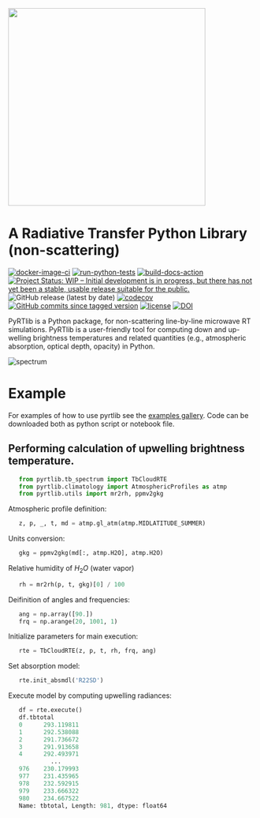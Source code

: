 <img align="" src="https://raw.githubusercontent.com/SatCloP/pyrtlib/main/resources/logo/logo_large_new.png" width="400">

# A Radiative Transfer Python Library (non-scattering)

[![docker-image-ci](https://github.com/SatCloP/pyrtlib/workflows/docker-image-ci/badge.svg)](https://github.com/SatCloP/pyrtlib/actions/workflows/docker-image.yml)
[![run-python-tests](https://github.com/SatCloP/pyrtlib/workflows/run-python-tests/badge.svg)](https://github.com/SatCloP/pyrtlib/actions/workflows/ci.yml)
[![build-docs-action](https://github.com/SatCloP/pyrtlib/workflows/build-docs-action/badge.svg)](https://github.com/SatCloP/pyrtlib/actions/workflows/build_docs.yml)
[![Project Status: WIP – Initial development is in progress, but there has not yet been a stable, usable release suitable for the public.](https://www.repostatus.org/badges/latest/active.svg)](https://www.repostatus.org/#active)
![GitHub release (latest by date)](https://img.shields.io/github/v/release/SatCloP/pyrtlib?display_name=tag)
[![codecov](https://codecov.io/gh/SatCloP/pyrtlib/branch/main/graph/badge.svg?token=7DV4B4U1OZ)](https://codecov.io/gh/SatCloP/pyrtlib)
[![GitHub commits since tagged version](https://img.shields.io/github/commits-since/SatCloP/pyrtlib/v1.0.0)](https://github.com/SatCloP/pyrtlib/commits/)
[![license](https://img.shields.io/github/license/SatCloP/pyrtlib.svg)](https://github.com/SatCloP/pyrtlib/blob/main/LICENSE)
[![DOI](https://zenodo.org/badge/345925671.svg)](https://zenodo.org/badge/latestdoi/345925671)

<!--[![GitHub commit](https://img.shields.io/github/last-commit/slarosa/pyrtlib)](https://github.com/SatCloP/pyrtlib/commits/main)-->
<!-- [![license](https://img.shields.io/github/license/slarosa/pyrtlib.svg)](https://github.com/SatCloP/pyrtlib/blob/main/LICENSE.md) -->

PyRTlib is a Python package, for non-scattering line-by-line microwave RT simulations. PyRTlib is a user-friendly tool for computing down and up-welling brightness temperatures and related quantities (e.g., atmospheric absorption, optical depth, opacity) in Python.

![spectrum](https://raw.githubusercontent.com/SatCloP/pyrtlib/main/resources/spectrum_r22.jpeg)

# Example

For examples of how to use pyrtlib see the [examples gallery](https://satclop.github.io/pyrtlib/en/main/examples/index.html). Code can be downloaded both as python script or notebook file.

## Performing calculation of upwelling brightness temperature.

```python
   from pyrtlib.tb_spectrum import TbCloudRTE
   from pyrtlib.climatology import AtmosphericProfiles as atmp
   from pyrtlib.utils import mr2rh, ppmv2gkg
```
Atmospheric profile definition:

```python   
   z, p, _, t, md = atmp.gl_atm(atmp.MIDLATITUDE_SUMMER)
```

Units conversion:

```python 
   gkg = ppmv2gkg(md[:, atmp.H2O], atmp.H2O)
```
Relative humidity of $H_2O$ (water vapor)

```python
   rh = mr2rh(p, t, gkg)[0] / 100
```
Deifinition of angles and frequencies:

```python 
   ang = np.array([90.])
   frq = np.arange(20, 1001, 1)
```
Initialize parameters for main execution:

```python 
   rte = TbCloudRTE(z, p, t, rh, frq, ang)
```
Set absorption model:

```python 
   rte.init_absmdl('R22SD')
```
Execute model by computing upwelling radiances:

```python 
   df = rte.execute()
   df.tbtotal
   0      293.119811
   1      292.538088
   2      291.736672
   3      291.913658
   4      292.493971
            ...    
   976    230.179993
   977    231.435965
   978    232.592915
   979    233.666322
   980    234.667522
   Name: tbtotal, Length: 981, dtype: float64
```
